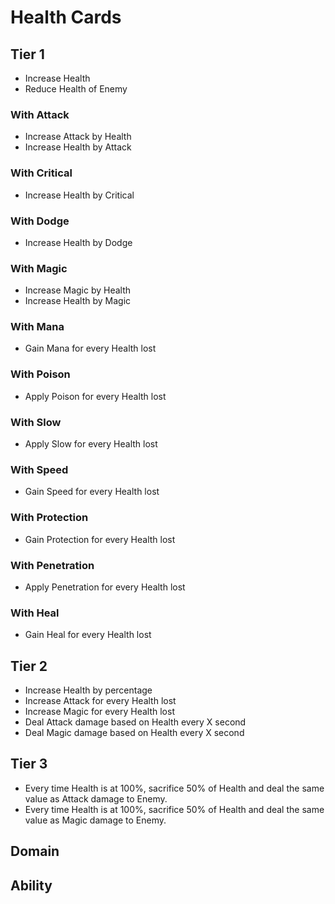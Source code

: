 # Health Cards

## Tier 1

- Increase Health
- Reduce Health of Enemy

### With Attack

- Increase Attack by Health
- Increase Health by Attack

### With Critical

- Increase Health by Critical

### With Dodge

- Increase Health by Dodge

### With Magic

- Increase Magic by Health
- Increase Health by Magic

### With Mana

- Gain Mana for every Health lost

### With Poison

- Apply Poison for every Health lost

### With Slow

- Apply Slow for every Health lost

### With Speed

- Gain Speed for every Health lost

### With Protection

- Gain Protection for every Health lost

### With Penetration

- Apply Penetration for every Health lost

### With Heal

- Gain Heal for every Health lost

## Tier 2

- Increase Health by percentage
- Increase Attack for every Health lost
- Increase Magic for every Health lost
- Deal Attack damage based on Health every X second
- Deal Magic damage based on Health every X second

## Tier 3

- Every time Health is at 100%, sacrifice 50% of Health and deal the same value as Attack damage to Enemy.
- Every time Health is at 100%, sacrifice 50% of Health and deal the same value as Magic damage to Enemy.

## Domain

## Ability
